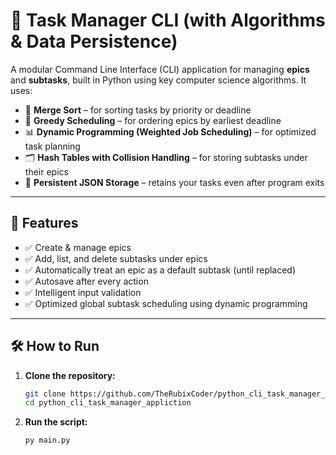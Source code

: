 # 🧠 Task Manager CLI (with Algorithms & Data Persistence)

A modular Command Line Interface (CLI) application for managing **epics** and **subtasks**, built in Python using key computer science algorithms. It uses:

- 🧮 **Merge Sort** – for sorting tasks by priority or deadline
- 🧠 **Greedy Scheduling** – for ordering epics by earliest deadline
- 📊 **Dynamic Programming (Weighted Job Scheduling)** – for optimized task planning
- 🗂 **Hash Tables with Collision Handling** – for storing subtasks under their epics
- 💾 **Persistent JSON Storage** – retains your tasks even after program exits

---

## 🚀 Features

- ✅ Create & manage epics
- ✅ Add, list, and delete subtasks under epics
- ✅ Automatically treat an epic as a default subtask (until replaced)
- ✅ Autosave after every action
- ✅ Intelligent input validation
- ✅ Optimized global subtask scheduling using dynamic programming

---

## 🛠 How to Run

1. **Clone the repository:**
   ```bash
   git clone https://github.com/TheRubixCoder/python_cli_task_manager_appliction.git
   cd python_cli_task_manager_appliction
   ```
2. **Run the script:**
   ```bash
   py main.py
   ```
